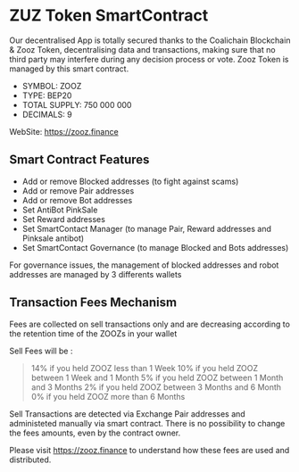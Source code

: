# ZUZ Token SmartContract

Our decentralised App is totally secured thanks to the Coalichain Blockchain & Zooz Token, decentralising data and transactions, making sure that no third party may interfere during any decision process or vote. Zooz Token is managed by this smart contract.

- SYMBOL: ZOOZ
- TYPE: BEP20
- TOTAL SUPPLY: 750 000 000
- DECIMALS: 9

WebSite: https://zooz.finance


## Smart Contract Features
- Add or remove Blocked addresses (to fight against scams)
- Add or remove Pair addresses
- Add or remove Bot addresses
- Set AntiBot PinkSale
- Set Reward addresses
- Set SmartContact Manager (to manage Pair, Reward addresses and Pinksale antibot)
- Set SmartContact Governance (to manage Blocked and Bots addresses)

For governance issues, the management of blocked addresses and robot addresses are managed by 3 differents wallets

## Transaction Fees Mechanism
Fees are collected on sell transactions only and are decreasing according to the retention time of the ZOOZs in your wallet

Sell Fees will be :
> 14% if you held ZOOZ less than 1 Week
> 10% if you held ZOOZ between 1 Week and 1 Month
> 5% if you held ZOOZ between 1 Month and 3 Months
> 2% if you held ZOOZ between 3 Months and 6 Month
> 0% if you held ZOOZ more than 6 Months

Sell Transactions are detected via Exchange Pair addresses and administeted manually via smart contract.
There is no possibility to change the fees amounts, even by the contract owner.

Please visit https://zooz.finance to understand how these fees are used and distributed.